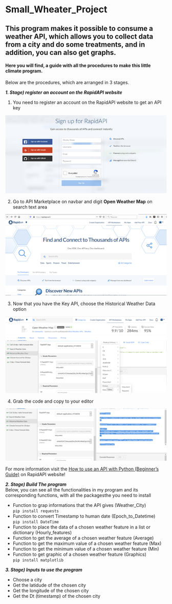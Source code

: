 # Small_Wheater_Project
## This program makes it possible to consume a weather API, which allows you to collect data from a city and do some treatments, and in addition, you can also get graphs.

#### Here you will find, a guide with all the procedures to make this little climate program. 

Below are the procedures, which are arranged in 3 stages.

***1. Stage) register an account on the RapidAPI website***

   1. You need to register an account on the RapidAPI website to get an API key

   <img src="RapidAPI.png"  width=600>

   2. Go to API Marketplace on navbar and digit **Open Weather Map** on search text area

   <img src="RapidAPI_2.png" width=600>

   3. Now that you have the Key API, choose the Historical Weather Data option
    
   <img src="RapidAPI_3.png" width=600>
   
   4. Grab the code and copy to your editor 
    
   <img src="RapidAPI_4.png" width=600>
    
    
For more information visit the [How to use an API with Python (Beginner’s Guide)](https://rapidapi.com/blog/how-to-use-an-api-with-python/) on RapidAPI website!


***2. Stage) Build The program*** \
Below, you can see all the functionalities in my program and its corresponding functions, with all the packagesthe you need to install 

   * Function to grap informations that the API gives (Weather_City) \
```pip install requests```
   * Function to convert Timestamp to human date (Epoch_to_Datetime) \
```pip install DateTime```   
   * Function to place the data of a chosen weather feature in a list or dictionary (Hourly_features)
   * Function to get the average of a chosen weather feature (Average)
   * Function to get the maximum value of a chosen weather feature (Max)
   * Function to get the minimum value of a chosen weather feature (Min)
   * Function to get graphic of a chosen weather feature (Graphics) \
```pip install matplotlib```

***3. Stage) Inputs to use the program*** 
   * Choose a city
   * Get the latidude of the chosen city
   * Get the longitude of the chosen city
   * Get the Dt (timestamp) of the chosen city
